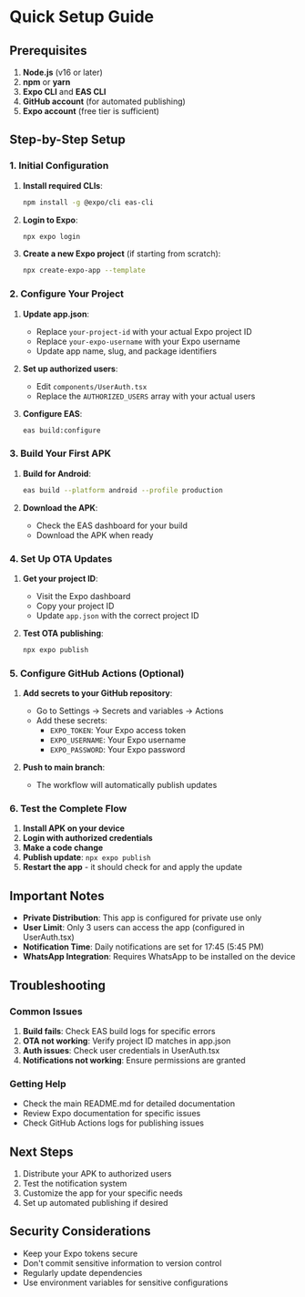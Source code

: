 # Quick Setup Guide

## Prerequisites

1. **Node.js** (v16 or later)
2. **npm** or **yarn**
3. **Expo CLI** and **EAS CLI**
4. **GitHub account** (for automated publishing)
5. **Expo account** (free tier is sufficient)

## Step-by-Step Setup

### 1. Initial Configuration

1. **Install required CLIs**:
   ```bash
   npm install -g @expo/cli eas-cli
   ```

2. **Login to Expo**:
   ```bash
   npx expo login
   ```

3. **Create a new Expo project** (if starting from scratch):
   ```bash
   npx create-expo-app --template
   ```

### 2. Configure Your Project

1. **Update app.json**:
   - Replace `your-project-id` with your actual Expo project ID
   - Replace `your-expo-username` with your Expo username
   - Update app name, slug, and package identifiers

2. **Set up authorized users**:
   - Edit `components/UserAuth.tsx`
   - Replace the `AUTHORIZED_USERS` array with your actual users

3. **Configure EAS**:
   ```bash
   eas build:configure
   ```

### 3. Build Your First APK

1. **Build for Android**:
   ```bash
   eas build --platform android --profile production
   ```

2. **Download the APK**:
   - Check the EAS dashboard for your build
   - Download the APK when ready

### 4. Set Up OTA Updates

1. **Get your project ID**:
   - Visit the Expo dashboard
   - Copy your project ID
   - Update `app.json` with the correct project ID

2. **Test OTA publishing**:
   ```bash
   npx expo publish
   ```

### 5. Configure GitHub Actions (Optional)

1. **Add secrets to your GitHub repository**:
   - Go to Settings → Secrets and variables → Actions
   - Add these secrets:
     - `EXPO_TOKEN`: Your Expo access token
     - `EXPO_USERNAME`: Your Expo username
     - `EXPO_PASSWORD`: Your Expo password

2. **Push to main branch**:
   - The workflow will automatically publish updates

### 6. Test the Complete Flow

1. **Install APK on your device**
2. **Login with authorized credentials**
3. **Make a code change**
4. **Publish update**: `npx expo publish`
5. **Restart the app** - it should check for and apply the update

## Important Notes

- **Private Distribution**: This app is configured for private use only
- **User Limit**: Only 3 users can access the app (configured in UserAuth.tsx)
- **Notification Time**: Daily notifications are set for 17:45 (5:45 PM)
- **WhatsApp Integration**: Requires WhatsApp to be installed on the device

## Troubleshooting

### Common Issues

1. **Build fails**: Check EAS build logs for specific errors
2. **OTA not working**: Verify project ID matches in app.json
3. **Auth issues**: Check user credentials in UserAuth.tsx
4. **Notifications not working**: Ensure permissions are granted

### Getting Help

- Check the main README.md for detailed documentation
- Review Expo documentation for specific issues
- Check GitHub Actions logs for publishing issues

## Next Steps

1. Distribute your APK to authorized users
2. Test the notification system
3. Customize the app for your specific needs
4. Set up automated publishing if desired

## Security Considerations

- Keep your Expo tokens secure
- Don't commit sensitive information to version control
- Regularly update dependencies
- Use environment variables for sensitive configurations